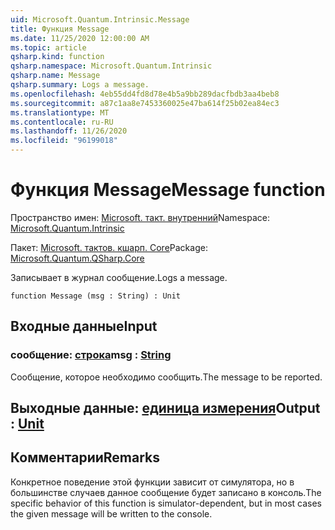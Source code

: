 ```yaml
---
uid: Microsoft.Quantum.Intrinsic.Message
title: Функция Message
ms.date: 11/25/2020 12:00:00 AM
ms.topic: article
qsharp.kind: function
qsharp.namespace: Microsoft.Quantum.Intrinsic
qsharp.name: Message
qsharp.summary: Logs a message.
ms.openlocfilehash: 4eb55dd4fd8d78e4b5a9bb289dacfbdb3aa4beb8
ms.sourcegitcommit: a87c1aa8e7453360025e47ba614f25b02ea84ec3
ms.translationtype: MT
ms.contentlocale: ru-RU
ms.lasthandoff: 11/26/2020
ms.locfileid: "96199018"
---
```

# <a name="message-function"></a><span data-ttu-id="2efdb-102">Функция Message</span><span class="sxs-lookup"><span data-stu-id="2efdb-102">Message function</span></span>

<span data-ttu-id="2efdb-103">Пространство имен: [Microsoft. такт. внутренний](xref:Microsoft.Quantum.Intrinsic)</span><span class="sxs-lookup"><span data-stu-id="2efdb-103">Namespace: [Microsoft.Quantum.Intrinsic](xref:Microsoft.Quantum.Intrinsic)</span></span>

<span data-ttu-id="2efdb-104">Пакет: [Microsoft. тактов. кшарп. Core](https://nuget.org/packages/Microsoft.Quantum.QSharp.Core)</span><span class="sxs-lookup"><span data-stu-id="2efdb-104">Package: [Microsoft.Quantum.QSharp.Core](https://nuget.org/packages/Microsoft.Quantum.QSharp.Core)</span></span>


<span data-ttu-id="2efdb-105">Записывает в журнал сообщение.</span><span class="sxs-lookup"><span data-stu-id="2efdb-105">Logs a message.</span></span>

```qsharp
function Message (msg : String) : Unit
```


## <a name="input"></a><span data-ttu-id="2efdb-106">Входные данные</span><span class="sxs-lookup"><span data-stu-id="2efdb-106">Input</span></span>

### <a name="msg--string"></a><span data-ttu-id="2efdb-107">сообщение: [строка](xref:microsoft.quantum.lang-ref.string)</span><span class="sxs-lookup"><span data-stu-id="2efdb-107">msg : [String](xref:microsoft.quantum.lang-ref.string)</span></span>

<span data-ttu-id="2efdb-108">Сообщение, которое необходимо сообщить.</span><span class="sxs-lookup"><span data-stu-id="2efdb-108">The message to be reported.</span></span>



## <a name="output--unit"></a><span data-ttu-id="2efdb-109">Выходные данные: [единица измерения](xref:microsoft.quantum.lang-ref.unit)</span><span class="sxs-lookup"><span data-stu-id="2efdb-109">Output : [Unit](xref:microsoft.quantum.lang-ref.unit)</span></span>



## <a name="remarks"></a><span data-ttu-id="2efdb-110">Комментарии</span><span class="sxs-lookup"><span data-stu-id="2efdb-110">Remarks</span></span>

<span data-ttu-id="2efdb-111">Конкретное поведение этой функции зависит от симулятора, но в большинстве случаев данное сообщение будет записано в консоль.</span><span class="sxs-lookup"><span data-stu-id="2efdb-111">The specific behavior of this function is simulator-dependent, but in most cases the given message will be written to the console.</span></span>